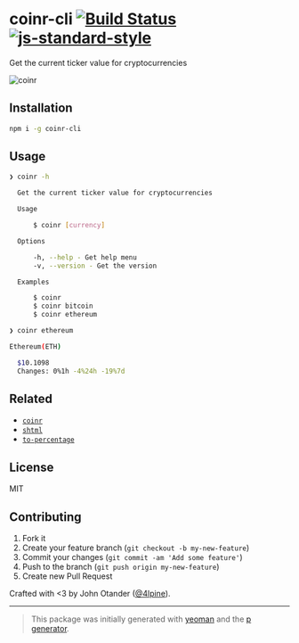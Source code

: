 # coinr-cli [![Build Status](https://secure.travis-ci.org/johnotander/coinr-cli.svg?branch=master)](https://travis-ci.org/johnotander/coinr-cli) [![js-standard-style](https://img.shields.io/badge/code%20style-standard-brightgreen.svg?style=flat)](https://github.com/feross/standard)

Get the current ticker value for cryptocurrencies

![coinr](https://cloud.githubusercontent.com/assets/1424573/16717006/bc493c3e-46c9-11e6-89cb-87357e392439.png)

## Installation

```bash
npm i -g coinr-cli
```

## Usage

```sh
❯ coinr -h

  Get the current ticker value for cryptocurrencies

  Usage

      $ coinr [currency]

  Options

      -h, --help - Get help menu
      -v, --version - Get the version

  Examples

      $ coinr
      $ coinr bitcoin
      $ coinr ethereum
```

```sh
❯ coinr ethereum

Ethereum(ETH)

  $10.1098
  Changes: 0%1h -4%24h -19%7d
```

## Related

- [`coinr`](https://github.com/johnotander/coinr)
- [`shtml`](https://github.com/johnotander/shtml)
- [`to-percentage`](https://github.com/johnotander/to-percentage)

## License

MIT

## Contributing

1. Fork it
2. Create your feature branch (`git checkout -b my-new-feature`)
3. Commit your changes (`git commit -am 'Add some feature'`)
4. Push to the branch (`git push origin my-new-feature`)
5. Create new Pull Request

Crafted with <3 by John Otander ([@4lpine](https://twitter.com/4lpine)).

***

> This package was initially generated with [yeoman](http://yeoman.io) and the [p generator](https://github.com/johnotander/generator-p.git).
